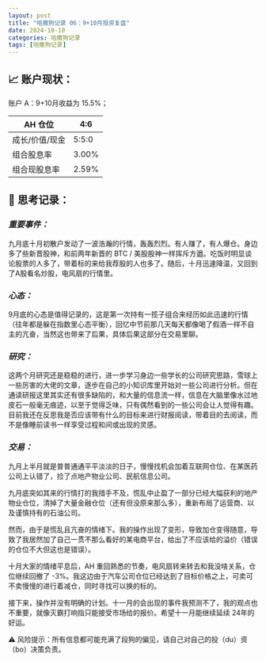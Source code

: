 ```yaml
---
layout: post
title: "哈撒狗记录 06：9+10月投资复盘"
date: 2024-10-10
categories: 哈撒狗记录
tags: [哈撒狗记录]
---
```

## 📈 账户现状：

账户 A：9+10月收益为 15.5%；

| AH 仓位 | 4:6 |
| --- | --- |
| 成长/价值/现金 | 5:5:0 |
| 组合股息率 | 3.00% |
| 组合现股息率 | 2.59% |

## 🧠 思考记录：

### *重要事件：*

九月底十月初散户发动了一波浩瀚的行情，轰轰烈烈。有人赚了，有人爆仓。身边多了些新晋股神，和前两年新晋的 BTC / 美股股神一样挥斥方遒。吃饭时明显谈论股票的人多了，带着标的来给我荐股的人也多了。随后，十月迅速降温，又回到了A股看名炒股，电风扇的行情里。

### ***心态：***

9月底的心态是值得记录的，这是第一次持有一揽子组合来经历如此迅速的行情（往年都是躲在指数里心态平衡），回忆中节前那几天每天都像喝了假酒一样不自主的亢奋，当然这也带来了后果，具体后果这部分在交易里聊。

### ***研究：***

这两个月研究还是稳稳的进行，进一步学习身边一些学长的公司研究思路，雪球上一些厉害的大佬的文章，逐步在自己的小知识库里开始对一些公司进行分析。但在通读研报这里其实还有很多缺陷的，和大量的信息流一样，信息在大脑里像水过地皮石一般毫无痕迹，以至于觉得乏味，只有偶然看到的一些公司会让人觉得有趣。目前我还在反思我是否应该带有什么的目标来进行财报阅读，带着目的去阅读，而不是像睡前读书一样享受过程和间或出现的灵感。

### ***交易：***

九月上半月就是普普通通平平淡淡的日子，慢慢找机会加着互联网仓位、在某医药公司上认错了，捡了点地产物业公司、民航信息公司。

九月底突如其来的行情打的我措手不及，慌乱中止盈了一部分已经大幅获利的地产物业仓位，清掉了大量金融仓位（还有但没原来那么多），重新布局了运营商、以及谨慎持有的石油公司。

然而，由于是慌乱且亢奋的情绪下。我的操作出现了变形，导致加仓变得随意，导致了我居然加了自己一贯不那么看好的某电商平台，给出了不应该给的溢价（错误的仓位不大但这也是错误）。

十月大家的情绪平息后，AH 重回熟悉的节奏，电风扇转来转去和我没啥关系，仓位继续回撤了 -3%。我这边由于汽车公司仓位已经达到了目标价格之上，可卖可不卖慢慢的进行着减仓，同时寻找可以换的标的。

接下来，操作并没有明确的计划。十一月的会出现的事件我预测不了，我的观点也不重要，就像灭霸打响指只能接受市场给的报价。希望十一月能继续延续 24年的好运。

⚠️ 风险提示：所有信息都可能充满了段狗的偏见，请自己对自己的投（du）资（bo）决策负责。
